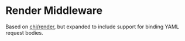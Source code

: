 # Render Middleware

Based on [chi/render](https://github.com/go-chi/render), but expanded to include support for binding
YAML request bodies.